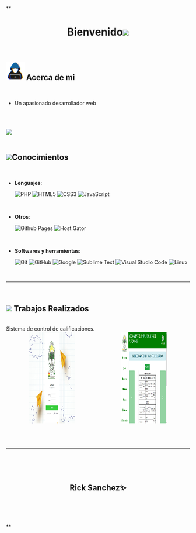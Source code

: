 

<!--
**I-rsanchez-I/I-rsanchez-I** is a ✨ _special_ ✨ repository because its `README.md` (this file) appears on your GitHub profile.

Here are some ideas to get you started:

- 🔭 I’m currently working on ...
- 🌱 I’m currently learning ...
- 👯 I’m looking to collaborate on ...
- 🤔 I’m looking for help with ...
- 💬 Ask me about ...
- 📫 How to reach me: ...
- 😄 Pronouns: ...
- ⚡ Fun fact: ...
-->

**<h1 align="center"><b>Bienvenido</b><img src="https://media.giphy.com/media/hvRJCLFzcasrR4ia7z/giphy.gif" width="35"></h1>
<!--  -->
<br>

## <picture><img src = "https://github.com/0xAbdulKhalid/0xAbdulKhalid/raw/main/assets/mdImages/about_me.gif" width = 50px></picture> **Acerca de mi**


<br>

- Un apasionado desarrollador web
  

<br><br>

<img src="https://user-images.githubusercontent.com/73097560/115834477-dbab4500-a447-11eb-908a-139a6edaec5c.gif"><br><br>

## <img src="https://media2.giphy.com/media/QssGEmpkyEOhBCb7e1/giphy.gif?cid=ecf05e47a0n3gi1bfqntqmob8g9aid1oyj2wr3ds3mg700bl&rid=giphy.gif" width ="25"><b>Conocimientos</b>
<br>

<p align="center">

- **Lenguajes**:
    
   ![PHP](https://img.shields.io/badge/PHP%20-%2314354C.svg?style=for-the-badge&logo=php&logoColor=white)
   ![HTML5](https://img.shields.io/badge/HTML5%20-%23E34F26.svg?style=for-the-badge&logo=html5&logoColor=white)
   ![CSS3](https://img.shields.io/badge/CSS%20-%231572B6.svg?style=for-the-badge&logo=css3&logoColor=white)
   ![JavaScript](https://img.shields.io/badge/JavaScript%20-%23F7DF1E.svg?style=for-the-badge&logo=javascript&logoColor=black)

<br>

- **Otros**:

    ![Github Pages](https://img.shields.io/badge/GitHub%20Pages-%23327FC7.svg?style=for-the-badge&logo=github&logoColor=white)
   ![Host Gator](https://img.shields.io/badge/HostGator%20Pages-%23327FC7.svg?style=for-the-badge&logo=HostGator&logoColor=white)
    
<br>

- **Softwares y herramientas**:

    ![Git](https://img.shields.io/badge/git-%23F05033.svg?style=for-the-badge&logo=git&logoColor=white)
    ![GitHub](https://img.shields.io/badge/github-%23121011.svg?style=for-the-badge&logo=github&logoColor=white)
    ![Google](https://img.shields.io/badge/google-%234285F4.svg?style=for-the-badge&logo=google&logoColor=white)
   ![Sublime Text](https://img.shields.io/badge/Sublime%20Text%20-0078d7.svg?style=for-the-badge&logo=sublime-text&logoColor=orange)
    ![Visual Studio Code](https://img.shields.io/badge/Visual%20Studio%20Code-0078d7.svg?style=for-the-badge&logo=visual-studio-code&logoColor=white)
    ![Linux](https://img.shields.io/badge/Linux-FCC624?style=for-the-badge&logo=linux&logoColor=black) 

<br>



</p>


-----

<br>


## <img src="https://media.giphy.com/media/iY8CRBdQXODJSCERIr/giphy.gif" width="35"><b> Trabajos Realizados </b>
<br>
Sistema de control de calificaciones. <br/>
<div style="display: flex; justify-content: center;">
    <div style="flex: 1; text-align: center;">
        <img height="250" src="https://github.com/I-rsanchez-I/I-rsanchez-I/blob/main/Img/login%20colegio.png" style="max-width: 50%;">
    </div>
    <div style="flex: 1; text-align: center;">
        <img height="250" src="https://github.com/I-rsanchez-I/I-rsanchez-I/blob/main/Img/sistema%20colegio.png" style="max-width: 50%;">
    </div>
</div>



<br>
<br>
<br>

-----

<br>
<br>

<br>

<div align='center'>

## <b>Rick Sanchez✨</b>

</div>
<br>
<br>
<br>
<br>**
